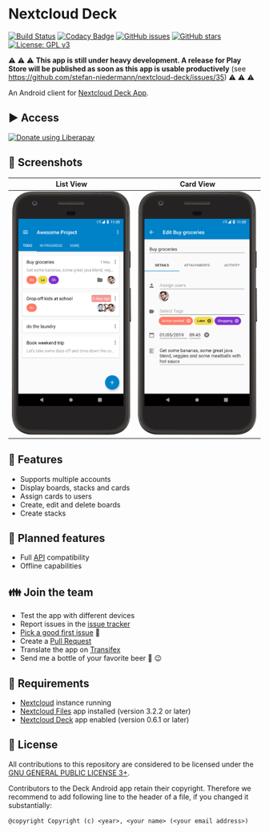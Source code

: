 # Nextcloud Deck

[![Build Status](https://travis-ci.org/stefan-niedermann/nextcloud-deck.svg?branch=master)](https://travis-ci.org/stefan-niedermann/nextcloud-deck)
[![Codacy Badge](https://api.codacy.com/project/badge/Grade/9e4e03edecb34ea18fa1d6d6346cbc4f)](https://www.codacy.com/app/Nextcloud/nextcloud-deck)
[![GitHub issues](https://img.shields.io/github/issues/stefan-niedermann/nextcloud-deck.svg)](https://github.com/stefan-niedermann/nextcloud-deck/issues)
[![GitHub stars](https://img.shields.io/github/stars/stefan-niedermann/nextcloud-deck.svg)](https://github.com/stefan-niedermann/nextcloud-deck/stargazers)
[![License: GPL v3](https://img.shields.io/badge/License-GPL%20v3-blue.svg)](https://www.gnu.org/licenses/gpl-3.0)

:warning: :warning: :warning: **This app is still under heavy development. A release for Play Store will be published as soon as this app is usable productively** (see https://github.com/stefan-niedermann/nextcloud-deck/issues/35) :warning: :warning: :warning:

An Android client for [Nextcloud Deck App](https://github.com/nextcloud/deck/).

## :arrow_forward: Access

[![Donate using Liberapay](https://liberapay.com/assets/widgets/donate.svg)](https://liberapay.com/stefan-niedermann/donate)

## :eyes: Screenshots

| List View | Card View |
| --- | --- |
| ![Screenshot of list view](/fastlane/metadata/android/en-US/images/phoneScreenshots/1.png) | ![Screenshot of card](/fastlane/metadata/android/en-US/images/phoneScreenshots/2.png) |

## :rocket: Features
* Supports multiple accounts
* Display boards, stacks and cards
* Assign cards to users
* Create, edit and delete boards
* Create stacks

## :checkered_flag: Planned features
* Full [API](https://documenter.getpostman.com/view/4848351/RWMCtV4r) compatibility
* Offline capabilities

## :family: Join the team
* Test the app with different devices
* Report issues in the [issue tracker](https://github.com/stefan-niedermann/nextcloud-deck/issues)
* [Pick a good first issue](https://github.com/stefan-niedermann/nextcloud-deck/labels/good%20first%20issue) :notebook:
* Create a [Pull Request](https://opensource.guide/how-to-contribute/#opening-a-pull-request)
* Translate the app on [Transifex](https://www.transifex.com/nextcloud/nextcloud/android-deck/)
* Send me a bottle of your favorite beer :beers: :wink:

## :link: Requirements
* [Nextcloud](https://nextcloud.com/) instance running
* [Nextcloud Files](https://github.com/nextcloud/android) app installed (version 3.2.2 or later)
* [Nextcloud Deck](https://github.com/nextcloud/deck) app enabled (version 0.6.1 or later)

## :notebook: License
All contributions to this repository are considered to be licensed under the [GNU GENERAL PUBLIC LICENSE 3+](/LICENSE).

Contributors to the Deck Android app retain their copyright. Therefore we recommend to add following line to the header of a file, if you changed it substantially:

```
@copyright Copyright (c) <year>, <your name> (<your email address>)
```
